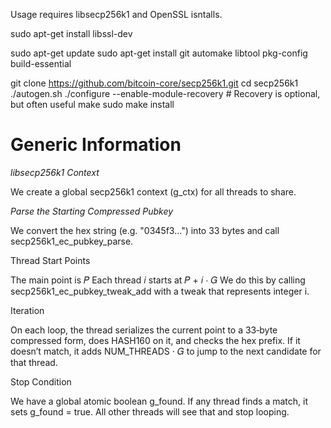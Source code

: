 Usage requires libsecp256k1 and OpenSSL isntalls.

sudo apt-get install libssl-dev

sudo apt-get update
sudo apt-get install git automake libtool pkg-config build-essential

git clone https://github.com/bitcoin-core/secp256k1.git
cd secp256k1
./autogen.sh
./configure --enable-module-recovery # Recovery is optional, but often useful
make
sudo make install

# Generic Information

*libsecp256k1 Context*

We create a global secp256k1 context (g_ctx) for all threads to share.

*Parse the Starting Compressed Pubkey*

We convert the hex string (e.g. "0345f3...") into 33 bytes and call secp256k1_ec_pubkey_parse.

Thread Start Points

The main point is 𝑃 Each thread 𝑖 starts at 𝑃 + 𝑖 ⋅ 𝐺 We do this by calling secp256k1_ec_pubkey_tweak_add with a tweak that represents integer i.

Iteration

On each loop, the thread serializes the current point to a 33‐byte compressed form, does HASH160 on it, and checks the hex prefix.
If it doesn’t match, it adds NUM_THREADS ⋅ 𝐺 to jump to the next candidate for that thread.

Stop Condition

We have a global atomic boolean g_found. If any thread finds a match, it sets g_found = true.
All other threads will see that and stop looping.
